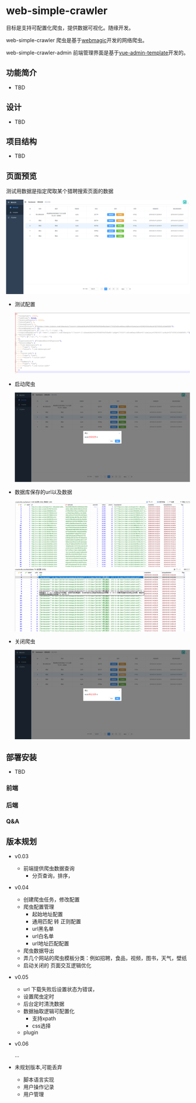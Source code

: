 # web-simple-crawler

目标是支持可配置化爬虫，提供数据可视化。随缘开发。  

web-simple-crawler 爬虫是基于[webmagic](https://github.com/code4craft/webmagic)开发的网络爬虫。

web-simple-crawler-admin 前端管理界面是基于[vue-admin-template](https://github.com/PanJiaChen/vue-admin-template)开发的。

## 功能简介

- TBD

## 设计

- TBD

## 项目结构

- TBD

## 页面预览

测试用数据是指定爬取某个猎聘搜索页面的数据

![home-page](asset/home-page.png)

- 测试配置

  ![demo-param-json](asset/demo-param-json.png)

- 启动爬虫

  ![start](asset/start.png)

- 数据库保存的url以及数据
  
  ![demo-url](asset/demo-url.png)
  ![start](asset\demo-data.png)
  
- 关闭爬虫

  ![shutdown](asset/shutdown.png)

## 部署安装

- TBD

### 前端

### 后端

### Q&A



## 版本规划
- v0.03 
    - 前端提供爬虫数据查询
        - 分页查询，排序，

- v0.04
    - 创建爬虫任务，修改配置
    - 爬虫配置管理
        - 起始地址配置
        - 通用匹配 转 正则配置
        - url黑名单
        - url白名单
        - url地址匹配配置
    - 爬虫数据导出
    - 弄几个网站的爬虫模板分类：例如招聘，食品，视频，图书，天气，壁纸
    - 启动关闭的  页面交互逻辑优化

- v0.05

    - url 下载失败后设置状态为错误，
    - 设置爬虫定时
    - 后台定时清洗数据
    - 数据抽取逻辑可配置化
        - 支持xpath
        - css选择
    - plugin

- v0.06  

    ...

- 未规划版本,可能丢弃

    - 脚本语言实现
    - 用户操作记录
    - 用户管理
